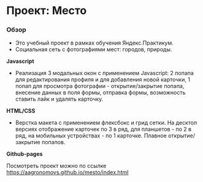 # Проект: Место

### Обзор

* Это учебный проект в рамках обучения Яндекс.Практикум.
* Социальная сеть с фотографиями мест: городов, природы.

**Javascript**

* Реализация 3 модальных окон с применением Javascript: 2 попапа для редактирования профиля  и для добавления новой карточки, 1 попап для просмотра фотографии  - открытие/закрытие попапа, внесение данных в поля формы, отправка формы, возможность ставить лайк и удалять карточку.


**HTML/CSS**

* Верстка макета с применением флексбокс и грид сетки. На десктоп версиях отображение карточек по 3 в ряд, для планшетов - по 2 в ряд, на мобильных устройствах - по 1 карточке. Плавное открытие/ закрытие попапов.

**Github-pages**

Посмотреть проект можно по ссылке https://aagronomovs.github.io/mesto/index.html
